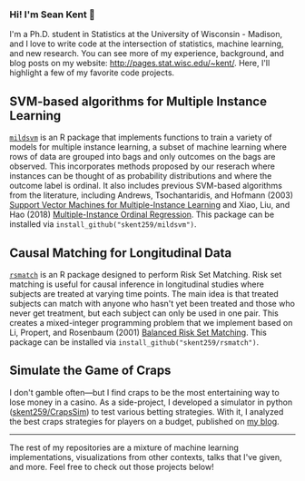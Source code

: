 ### Hi! I'm Sean Kent 👋

I'm a Ph.D. student in Statistics at the University of Wisconsin - Madison, and I love to write code at the intersection of statistics, machine learning, and new research.  You can see more of my experience, background, and blog posts on my website: <http://pages.stat.wisc.edu/~kent/>.  Here, I'll highlight a few of my favorite code projects.

## SVM-based algorithms for Multiple Instance Learning

[`mildsvm`](https://github.com/skent259/mildsvm) is an R package that implements functions to train a variety of models for multiple instance learning, a subset of machine learning where rows of data are grouped into bags and only outcomes on the bags are observed.  This incorporates methods proposed by our reserach where instances can be thought of as probability distributions and where the outcome label is ordinal.  It also includes previous SVM-based algorithms from the literature, including Andrews, Tsochantaridis, and Hofmann (2003) [Support Vector Machines for Multiple-Instance Learning](https://proceedings.neurips.cc/paper/2002/file/3e6260b81898beacda3d16db379ed329-Paper.pdf) and Xiao, Liu, and Hao (2018) [Multiple-Instance Ordinal Regression](https://ieeexplore.ieee.org/abstract/document/8107717?casa_token=-My_3w0W9PsAAAAA:3kuIvYYIFWOpNVCQl4rpI5iFBPPqdaQV57MRbC0GfWPbN45Za8YApt6-YjCeB6PomsehPuG0XjE).  This package can be installed via `install_github("skent259/mildsvm")`.  

## Causal Matching for Longitudinal Data

[`rsmatch`](https://github.com/skent259/rsmatch) is an R package designed to perform Risk Set Matching. Risk set matching is useful for causal inference in longitudinal studies where subjects are treated at varying time points. The main idea is that treated subjects can match with anyone who hasn't yet been treated and those who never get treatment, but each subject can only be used in one pair. This creates a mixed-integer programming problem that we implement based on Li, Propert, and Rosenbaum (2001) [Balanced Risk Set Matching](https://www.tandfonline.com/doi/abs/10.1198/016214501753208573). This package can be installed via `install_github("skent259/rsmatch")`.  

## Simulate the Game of Craps

I don't gamble often&mdash;but I find craps to be the most entertaining way to lose money in a casino.  As a side-project, I developed a simulator in python ([skent259/CrapsSim](https://github.com/skent259/CrapsSim)) to test various betting strategies. With it, I analyzed the best craps strategies for players on a budget, published on [my blog](http://pages.stat.wisc.edu/~kent/blog/2019.07.31_Craps_Budget/craps_best-strategies-on-a-budget.html).  

***

The rest of my repositories are a mixture of machine learning implementations, visualizations from other contexts, talks that I've given, and more.  Feel free to check out those projects below!

<!--
**skent259/skent259** is a ✨ _special_ ✨ repository because its `README.md` (this file) appears on your GitHub profile.

Here are some ideas to get you started:

- 🔭 I’m currently working on ...
- 🌱 I’m currently learning ...
- 👯 I’m looking to collaborate on ...
- 🤔 I’m looking for help with ...
- 💬 Ask me about ...
- 📫 How to reach me: ...
- 😄 Pronouns: ...
- ⚡ Fun fact: ...
-->






